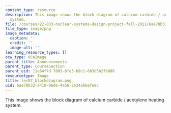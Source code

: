 ```yaml
---
content_type: resource
description: This image shows the block diagram of calcium carbide / acetylene heating
  system.
file: /courses/22-033-nuclear-systems-design-project-fall-2011/6ae78b32a41096de4a562b34ab6efe8c_lec07_blockdiagram.png
file_type: image/png
image_metadata:
  caption: ''
  credit: ''
  image-alt: ''
learning_resource_types: []
ocw_type: OCWImage
parent_title: Announcements
parent_type: CourseSection
parent_uid: 11e64f7d-7883-6fe3-b9c1-6b3d5b2fb886
resourcetype: Image
title: lec07_blockdiagram.png
uid: 6ae78b32-a410-96de-4a56-2b34ab6efe8c
---
```

This image shows the block diagram of calcium carbide / acetylene heating system.

